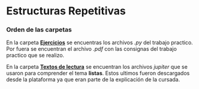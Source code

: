 # Estructuras Repetitivas

### Orden de las carpetas

En la carpeta [**Ejercicios**](https://github.com/AIT-4/UTN-TUPaD-P1/tree/main/05.1%20Listas/Ejercicios) se encuentras los archivos *.py* del trabajo practico. Por fuera se encuentran el archivo *.pdf* con las consignas del trabajo practico que se realizo.

En la carpeta [**Textos de lectura**](https://github.com/AIT-4/UTN-TUPaD-P1/tree/main/05.1%20Listas/Textos%20de%20Lectura) se encuentran los archivos *jupiter* que se usaron para comprender el tema **listas**. Estos ultimos fueron descargados desde la plataforma ya que eran parte de la explicación de la cursada.